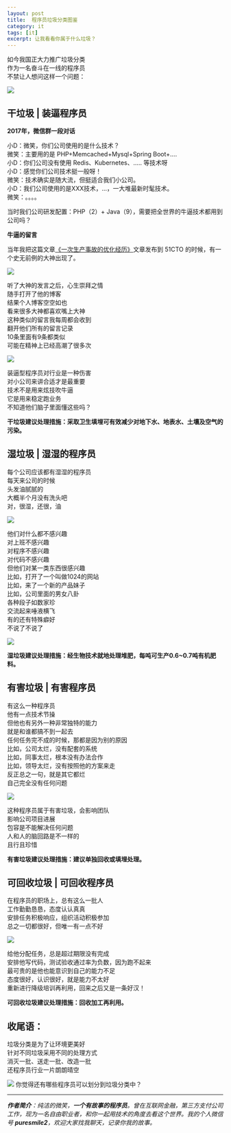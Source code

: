 ```yaml
---
layout: post
title:  程序员垃圾分类图鉴
category: it
tags: [it]
excerpt: 让我看看你属于什么垃圾？
---
```


如今我国正大力推广垃圾分类  
作为一名奋斗在一线的程序员  
不禁让人想问这样一个问题：

![](/assets/images/2019/it/laji01.jpg)


## 干垃圾 | 装逼程序员

**2017年，微信群一段对话**

小D：微笑，你们公司使用的是什么技术？  
微笑：主要用的是 PHP+Memcached+Mysql+Spring Boot+....  
小D：你们公司没有使用 Redis、Kubernetes、..... 等技术呀  
小D：感觉你们公司技术挺一般呀！  
微笑：技术确实是随大流，但挺适合我们小公司。  
小D：我们公司使用的是XXX技术，...，一大堆最新时髦技术。  
微笑：。。。。  

当时我们公司研发配置：PHP（2）+ Java（9），需要把全世界的牛逼技术都用到公司吗？

**牛逼的留言**

当年我把这篇文章[《一次生产事故的优化经历》](http://www.weiqingeng.com/arch/2017/02/06/one-production-accident-optimization-experience.html)文章发布到 51CTO 的时候，有一个史无前例的大神出现了。

![](/assets/images/2019/it/laji03.jpg)

听了大神的发言之后，心生崇拜之情  
随手打开了他的博客  
结果个人博客空空如也  
看来很多大神都喜欢嘴上大神   
这种类似的留言我每周都会收到  
翻开他们所有的留言记录  
10条里面有9条都类似  
可能在精神上已经高潮了很多次  

![](/assets/images/2019/it/laji04.jpg)

装逼型程序员对行业是一种伤害  
对小公司来讲合适才是最重要  
技术不是用来炫技吹牛逼  
它是用来稳定跑业务  
不知道他们脑子里面懂这些吗？  

**干垃圾建议处理措施：采取卫生填埋可有效减少对地下水、地表水、土壤及空气的污染。**



## 湿垃圾 | 湿湿的程序员

每个公司应该都有湿湿的程序员  
每天来公司的时候  
头发油腻腻的  
大概半个月没有洗头吧   
对，很湿，还很，油  

![](/assets/images/2019/it/laji05.jpg)


他们对什么都不感兴趣  
对上班不感兴趣  
对程序不感兴趣  
对代码不感兴趣  
但他们对某一类东西很感兴趣  
比如，打开了一个叫做1024的网站  
比如，来了一个新的产品妹子  
比如，公司里面的男女八卦  
各种段子如数家珍  
交流起来唾液横飞  
有的还有特殊癖好  
不说了不说了  

![](/assets/images/2019/it/laji06.jpg)

**湿垃圾建议处理措施：经生物技术就地处理堆肥，每吨可生产0.6~0.7吨有机肥料。**

## 有害垃圾  | 有害程序员

有这么一种程序员  
他有一点技术节操  
但他也有另外一种非常独特的能力  
就是和谁都搞不到一起去  
任何任务完不成的时候，那都是因为别的原因  
比如，公司太烂，没有配套的系统   
比如，同事太烂，根本没有办法合作  
比如，领导太烂，没有按照他的方案来走  
反正总之一句，就是其它都烂  
自己完全没有任何问题  

![](/assets/images/2019/it/laji07.jpg)

这种程序员属于有害垃圾，会影响团队  
影响公司项目进展  
包容是不能解决任何问题  
人和人的脑回路是不一样的  
且行且珍惜  

**有害垃圾建议处理措施：建议单独回收或填埋处理。**


## 可回收垃圾 | 可回收程序员

在程序员的职场上，总有这么一批人  
工作勤勤恳恳，态度认认真真  
安排任务积极响应，组织活动积极参加   
总之一切都很好，但唯一有一点不好  

![](/assets/images/2019/it/laji08.jpg)

给他分配任务，总是超过期限没有完成  
安排他写代码，测试验收通过率为负数，因为跑不起来  
最可贵的是他也能意识到自己的能力不足  
态度很好，认识很好，就是能力不太好   
重新进行降级培训再利用，回来之后又是一条好汉！

**可回收垃圾建议处理措施：回收加工再利用。**



## 收尾语：

垃圾分类是为了让环境更美好  
针对不同垃圾采用不同的处理方式  
消灭一批、送走一批、改造一批  
还程序员行业一片朗朗晴空


![](/assets/images/2019/it/laji02.jpg)
你觉得还有哪些程序员可以划分到垃圾分类中？


---

***作者简介**：纯洁的微笑，**一个有故事的程序员**。曾在互联网金融，第三方支付公司工作，现为一名自由职业者，和你一起用技术的角度去看这个世界。我的个人微信号 **puresmile2**，欢迎大家找我聊天，记录你我的故事。*